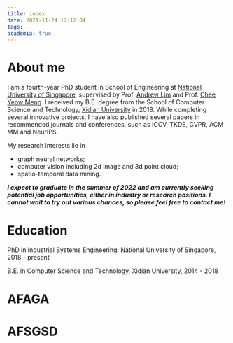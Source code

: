 ```yaml
---
title: index
date: 2021-11-24 17:12:04
tags:
academia: true
---
```

# About me
I am a fourth-year PhD student in School of Engineering at [National University of Singapore](http://nus.edu.sg/), supervised by Prof. [Andrew Lim](https://www.limandrew.org/) and Prof. [Chee Yeow Meng](https://scholar.google.com.sg/citations?user=99AJNXEAAAAJ). I received my B.E. degree from the School of Computer Science and Technology, [Xidian University](http://en.xidian.edu.cn/) in 2018. While completing several innovative projects, I have also published several papers in recommended journals and conferences, such as ICCV, TKDE, CVPR, ACM MM and NeurIPS.

My research interests lie in 
- graph neural networks;
- computer vision including 2d image and 3d point cloud;
- spatio-temporal data mining.

***I expect to graduate in the summer of 2022 and am currently seeking potential job opportunities, either in industry or research positions. I cannot wait to try out various chances, so please feel free to contact me!***

# Education
PhD in Industrial Systems Engineering, National University of Singapore, 2018 - present

B.E. in Computer Science and Technology, Xidian University, 2014 - 2018

# AFAGA
# AFSGSD
